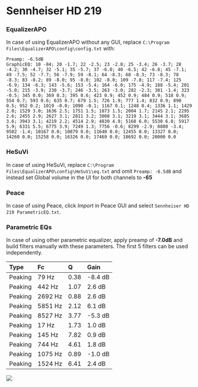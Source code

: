 # Sennheiser HD 219

### EqualizerAPO
In case of using EqualizerAPO without any GUI, replace `C:\Program Files\EqualizerAPO\config\config.txt`
with:
```
Preamp: -6.5dB
GraphicEQ: 10 -84; 20 -1.7; 22 -2.5; 23 -2.8; 25 -3.4; 26 -3.7; 28 -4.2; 30 -4.7; 32 -5.1; 35 -5.7; 37 -6.0; 40 -6.5; 42 -6.8; 45 -7.1; 49 -7.5; 52 -7.7; 56 -7.9; 59 -8.1; 64 -8.3; 68 -8.3; 73 -8.3; 78 -8.3; 83 -8.2; 89 -8.0; 95 -8.0; 102 -8.0; 109 -7.8; 117 -7.4; 125 -6.9; 134 -6.3; 143 -5.6; 153 -5.4; 164 -6.0; 175 -4.9; 188 -5.4; 201 -5.0; 215 -3.9; 230 -3.7; 246 -3.5; 263 -3.0; 282 -2.3; 301 -1.4; 323 -0.5; 345 0.0; 369 0.3; 395 0.6; 423 0.9; 452 0.9; 484 0.9; 518 0.9; 554 0.7; 593 0.6; 635 0.7; 679 1.5; 726 1.9; 777 1.4; 832 0.9; 890 0.5; 952 0.2; 1019 -0.0; 1090 -0.1; 1167 0.1; 1248 0.4; 1336 1.1; 1429 2.0; 1529 3.0; 1636 2.5; 1751 1.5; 1873 1.5; 2004 1.7; 2145 2.1; 2295 2.6; 2455 2.9; 2627 3.1; 2811 3.2; 3008 3.1; 3219 3.1; 3444 3.1; 3685 3.6; 3943 3.1; 4219 2.2; 4514 2.9; 4830 4.9; 5168 6.0; 5530 6.0; 5917 5.9; 6331 5.5; 6775 3.9; 7249 1.3; 7756 -0.6; 8299 -2.9; 8880 -3.4; 9502 -1.4; 10167 0.0; 10879 0.0; 11640 0.0; 12455 0.0; 13327 0.0; 14260 0.0; 15258 0.0; 16326 0.0; 17469 0.0; 18692 0.0; 20000 0.0
```

### HeSuVi
In case of using HeSuVi, replace `C:\Program Files\EqualizerAPO\config\HeSuVi\eq.txt` and omit `Preamp:
-6.5dB` and instead set Global volume in the UI for both channels to **-65**

### Peace
In case of using Peace, click *Import* in Peace GUI and select `Sennheiser HD 219 ParametricEQ.txt`.

### Parametric EQs
In case of using other parametric equalizer, apply preamp of **-7.0dB** and build filters manually with
these parameters. The first 5 filters can be used independently.

| Type    | Fc      |    Q | Gain    |
|:--------|:--------|:-----|:--------|
| Peaking | 79 Hz   | 0.38 | -8.4 dB |
| Peaking | 442 Hz  | 1.07 | 2.6 dB  |
| Peaking | 2692 Hz | 0.88 | 2.6 dB  |
| Peaking | 5851 Hz | 2.12 | 6.1 dB  |
| Peaking | 8527 Hz | 3.77 | -5.3 dB |
| Peaking | 17 Hz   | 1.73 | 1.0 dB  |
| Peaking | 145 Hz  | 7.82 | 0.9 dB  |
| Peaking | 744 Hz  | 4.61 | 1.8 dB  |
| Peaking | 1075 Hz | 0.89 | -1.0 dB |
| Peaking | 1524 Hz | 6.41 | 2.4 dB  |

![](https://raw.githubusercontent.com/jaakkopasanen/AutoEq/master/results/headphonecom/headphonecom/Sennheiser%20HD%20219/Sennheiser%20HD%20219.png)